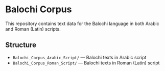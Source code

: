 # Balochi Corpus

This repository contains text data for the Balochi language in both Arabic and Roman (Latin) scripts.

## Structure

- `Balochi_Corpus_Arabic_Script/` — Balochi texts in Arabic script
- `Balochi_Corpus_Roman_Script/` — Balochi texts in Roman (Latin) script
